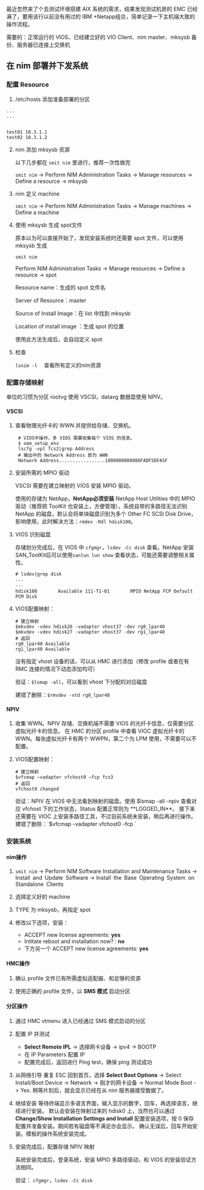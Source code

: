 最近忽然来了个去测试环境搭建 AIX 系统的需求，结果发现测试机房的 EMC 已经满了，要用该行以前没有用过的 IBM +Netapp组合，简单记录一下主机端大致的操作流程。



需要的：正常运行的 VIOS、已经建立好的 VIO Client、nim master、mksysb 备份、服务器已连接上交换机

## 在 nim 部署并下发系统

### 配置 Resource

1. /etc/hosts 添加准备部署的分区

  ```
  ...
  ...
  
  
  test01 10.3.1.1
  test02 10.3.1.2
  ```

2. nim 添加 mksysb 资源

    以下几步都在 `smit nim` 里进行，推荐一次性做完

    `smit nim`  -> Perform NIM Administration Tasks -> Manage resources -> Define a resource -> mksysb

3. nim 定义 machine

    `smit nim`  -> Perform NIM Administration Tasks -> Manage machines -> Define a machine

4. 使用 mksysb 生成 spot文件

    原本以为可以直接开始了，发现安装系统时还需要 spot 文件，可以使用 mksysb 生成
 
    `smit nim`
 
    Perform NIM Administration Tasks -> Manage resources -> Define a resource -> spot
 
    Resource name：生成的 spot 文件名
 
    Server of Resource：master
 
    Source of Install Image：在 list 中找到 mksysb
 
    Location of install image ：生成 spot 的位置
 
    使用此方法生成后，会自动定义 spot
 
5. 检查

    `lsnim -l  `  查看所有定义的nim资源



### 配置存储映射

单位的习惯为分区 rootvg 使用 VSCSI，datavg 数据盘使用 NPIV。



#### VSCSI

1. 查看物理光纤卡的 WWN 并提供给存储、交换机。

    ```shell
     # VIOS中操作，多 VIOS 需要收集每个 VIOS 的信息。
     $ oem_setup_env 
     lscfg -vpl fcs2|grep Address      
     # 输出中的 Network Address 即为 WWN
     Network Address.................1000000000000FADFSDFASF
     ```

2. 安装所需的 MPIO 驱动

      VSCSI 需要在建立映射的 VIOS 安装 MPIO 驱动。

      使用的存储为 NetApp，**NetApp必须安装** NetApp Host Utilities 中的 MPIO 驱动（推荐把 ToolKit 也安装上，方便管理），系统自带的多路径无法识别 NetApp 的磁盘，默认会将单块磁盘识别为多个 Other FC SCSI Disk Drive，影响使用，此时解决方法：`rmdev -Rdl hdisk100`。

3. VIOS 识别磁盘

      存储划分完成后，在 VIOS 中 `cfgmgr`，`lsdev -Cc disk` 查看。NetApp 安装 SAN_ToolKit后可以使用`sanlun lun show`  查看状态，可能还需要调整相关属性。

      ```shell
      # lsdev|grep disk
      ...
      ...
      hdisk100 　　　　Available 111-T1-01 　　　　MPIO NetApp FCP Default PCM Disk
      ```

4. VIOS配置映射：

      ```shell
      # 建立映射
      $mkvdev -vdev hdisk26 -vadapter vhost37 -dev rg0_lpar40
      $mkvdev -vdev hdisk27 -vadapter vhost37 -dev rg1_lpar40
      # 返回
      rg0_lpar40 Available
      rg1_lpar40 Available
      ```
      没有指定 vhost 设备的话，可以从 HMC 进行添加（修改 profile 或者在有 RMC 连接的情况下动态添加均可）

      验证：`$lsmap -all`，可以看到 vhost 下分配的对应磁盘

      建错了删除：`$rmvdev -vtd rg0_lpar40`

#### NPIV

1. 收集 WWN。NPIV 存储、交换机端不需要 VIOS 的光纤卡信息，仅需要分区虚拟光纤卡的信息。
在 HMC 的分区 profile 中查看 VIOC 虚拟光纤卡的 WWN。每张虚拟光纤卡有两个 WWPN，第二个为 LPM 使用，不需要可以不配置。

2. VIOS配置映射：
      ```
      # 建立映射
      $vfcmap –vadapter vfchost0 –fcp fcs3 
      # 返回
      vfchost0 changed
      ```
      验证：NPIV 在 VIOS 中无法看到映射的磁盘。使用 $lsmap -all -npiv 查看对应 vfchost 下的工作状态，Status 配置正常则为 **LOGGED_IN**。
      接下来还需要在 VIOC 上安装多路径工具，不过目前系统未安装，稍后再进行操作。
      建错了删除：`$vfcmap -vadapter vfchost0 -fcp `

### 安装系统

#### nim操作

1. `smit nim`  -> Perform NIM Software Installation and Maintenance Tasks -> Install and Update Software -> Install the Base Operating System on Standalone Clients

2. 选择定义好的 machine

3. TYPE 为 mksysb，再指定 spot
4. 修改以下选项，安装：
   - ACCEPT new license agreements: **yes**
   - Intitate reboot and installation now? : **no**
   - 下方另一个 ACCEPT new license agreements: **yes**

#### HMC操作

1. 确认 profile 文件已有所需虚拟适配器、和足够的资源

2. 使用正确的 profile 文件，以 **SMS 模式**  启动分区

#### 分区操作

1. 通过 HMC vtmenu 进入已经通过 SMS 模式启动的分区

2. 配置 IP 并测试
   - **Select Remote IPL** -> 选择网卡设备 -> ipv4 -> BOOTP 
   - 在 IP Parameters 配置 IP
   - 配置完成后，返回进行 Ping test，确保 ping 测试成功

3. 从网络引导
    重复 ESC 回到首页，选择  **Select Boot Options** -> Select Install/Boot Device -> Network -> 刚才的网卡设备 -> Normal Mode Boot -> Yes.
    稍等片刻后，就会显示已经在从 nim 服务器接受数据了。

4. 继续安装
    等待终端显示多语言界面，输入显示的数字，回车，再选择语言，继续进行安装。
    默认会安装在映射过来的 hdisk0 上，当然也可以通过 **Change/Show Installation Settings and Install** 配置安装选项，按 0 保存配置并准备安装。期间若有磁盘等不满足亦会显示。
    确认无误后，回车开始安装。模板的操作系统安装完成。

5. 安装完成后，配置存储 NPIV 映射

    系统安装完成后，登录系统，安装 MPIO 多路径驱动，和 VIOS 的安装验证方法相同。

    验证： `cfgmgr`，`lsdev -Cc disk`